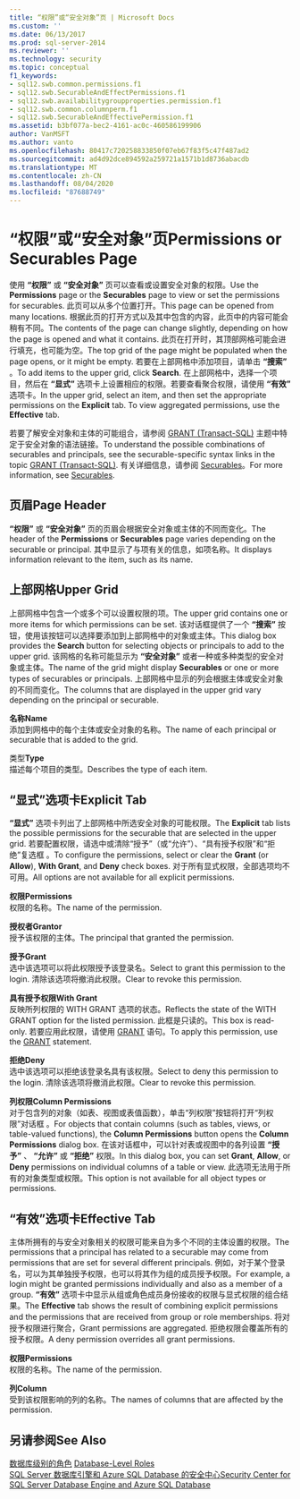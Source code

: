 ```yaml
---
title: “权限”或“安全对象”页 | Microsoft Docs
ms.custom: ''
ms.date: 06/13/2017
ms.prod: sql-server-2014
ms.reviewer: ''
ms.technology: security
ms.topic: conceptual
f1_keywords:
- sql12.swb.common.permissions.f1
- sql12.swb.SecurableAndEffectPermissions.f1
- sql12.swb.availabilitygroupproperties.permission.f1
- sql12.swb.common.columnperm.f1
- sql12.swb.SecurableAndEffectivePermission.f1
ms.assetid: b3bf077a-bec2-4161-ac0c-460586199906
author: VanMSFT
ms.author: vanto
ms.openlocfilehash: 80417c720258833850f07eb67f83f5c47f487ad2
ms.sourcegitcommit: ad4d92dce894592a259721a1571b1d8736abacdb
ms.translationtype: MT
ms.contentlocale: zh-CN
ms.lasthandoff: 08/04/2020
ms.locfileid: "87688749"
---
```

# <a name="permissions-or-securables-page"></a><span data-ttu-id="239e0-102">“权限”或“安全对象”页</span><span class="sxs-lookup"><span data-stu-id="239e0-102">Permissions or Securables Page</span></span>
  <span data-ttu-id="239e0-103">使用 **“权限”** 或 **“安全对象”** 页可以查看或设置安全对象的权限。</span><span class="sxs-lookup"><span data-stu-id="239e0-103">Use the **Permissions** page or the **Securables** page to view or set the permissions for securables.</span></span> <span data-ttu-id="239e0-104">此页可以从多个位置打开。</span><span class="sxs-lookup"><span data-stu-id="239e0-104">This page can be opened from many locations.</span></span> <span data-ttu-id="239e0-105">根据此页的打开方式以及其中包含的内容，此页中的内容可能会稍有不同。</span><span class="sxs-lookup"><span data-stu-id="239e0-105">The contents of the page can change slightly, depending on how the page is opened and what it contains.</span></span> <span data-ttu-id="239e0-106">此页在打开时，其顶部网格可能会进行填充，也可能为空。</span><span class="sxs-lookup"><span data-stu-id="239e0-106">The top grid of the page might be populated when the page opens, or it might be empty.</span></span> <span data-ttu-id="239e0-107">若要在上部网格中添加项目，请单击 **“搜索”** 。</span><span class="sxs-lookup"><span data-stu-id="239e0-107">To add items to the upper grid, click **Search**.</span></span> <span data-ttu-id="239e0-108">在上部网格中，选择一个项目，然后在 **“显式”** 选项卡上设置相应的权限。若要查看聚合权限，请使用 **“有效”** 选项卡。</span><span class="sxs-lookup"><span data-stu-id="239e0-108">In the upper grid, select an item, and then set the appropriate permissions on the **Explicit** tab. To view aggregated permissions, use the **Effective** tab.</span></span>  
  
 <span data-ttu-id="239e0-109">若要了解安全对象和主体的可能组合，请参阅 [GRANT (Transact-SQL)](/sql/t-sql/statements/grant-transact-sql) 主题中特定于安全对象的语法链接。</span><span class="sxs-lookup"><span data-stu-id="239e0-109">To understand the possible combinations of securables and principals, see the securable-specific syntax links in the topic [GRANT &#40;Transact-SQL&#41;](/sql/t-sql/statements/grant-transact-sql).</span></span> <span data-ttu-id="239e0-110">有关详细信息，请参阅 [Securables](securables.md)。</span><span class="sxs-lookup"><span data-stu-id="239e0-110">For more information, see [Securables](securables.md).</span></span>  
  
## <a name="page-header"></a><span data-ttu-id="239e0-111">页眉</span><span class="sxs-lookup"><span data-stu-id="239e0-111">Page Header</span></span>  
 <span data-ttu-id="239e0-112">**“权限”** 或 **“安全对象”** 页的页眉会根据安全对象或主体的不同而变化。</span><span class="sxs-lookup"><span data-stu-id="239e0-112">The header of the **Permissions** or **Securables** page varies depending on the securable or principal.</span></span> <span data-ttu-id="239e0-113">其中显示了与项有关的信息，如项名称。</span><span class="sxs-lookup"><span data-stu-id="239e0-113">It displays information relevant to the item, such as its name.</span></span>  
  
## <a name="upper-grid"></a><span data-ttu-id="239e0-114">上部网格</span><span class="sxs-lookup"><span data-stu-id="239e0-114">Upper Grid</span></span>  
 <span data-ttu-id="239e0-115">上部网格中包含一个或多个可以设置权限的项。</span><span class="sxs-lookup"><span data-stu-id="239e0-115">The upper grid contains one or more items for which permissions can be set.</span></span> <span data-ttu-id="239e0-116">该对话框提供了一个 **“搜索”** 按钮，使用该按钮可以选择要添加到上部网格中的对象或主体。</span><span class="sxs-lookup"><span data-stu-id="239e0-116">This dialog box provides the **Search** button for selecting objects or principals to add to the upper grid.</span></span> <span data-ttu-id="239e0-117">该网格的名称可能显示为 **“安全对象”** 或者一种或多种类型的安全对象或主体。</span><span class="sxs-lookup"><span data-stu-id="239e0-117">The name of the grid might display **Securables** or one or more types of securables or principals.</span></span> <span data-ttu-id="239e0-118">上部网格中显示的列会根据主体或安全对象的不同而变化。</span><span class="sxs-lookup"><span data-stu-id="239e0-118">The columns that are displayed in the upper grid vary depending on the principal or securable.</span></span>  
  
 <span data-ttu-id="239e0-119">**名称**</span><span class="sxs-lookup"><span data-stu-id="239e0-119">**Name**</span></span>  
 <span data-ttu-id="239e0-120">添加到网格中的每个主体或安全对象的名称。</span><span class="sxs-lookup"><span data-stu-id="239e0-120">The name of each principal or securable that is added to the grid.</span></span>  
  
 <span data-ttu-id="239e0-121">类型</span><span class="sxs-lookup"><span data-stu-id="239e0-121">**Type**</span></span>  
 <span data-ttu-id="239e0-122">描述每个项目的类型。</span><span class="sxs-lookup"><span data-stu-id="239e0-122">Describes the type of each item.</span></span>  
  
## <a name="explicit-tab"></a><span data-ttu-id="239e0-123">“显式”选项卡</span><span class="sxs-lookup"><span data-stu-id="239e0-123">Explicit Tab</span></span>  
 <span data-ttu-id="239e0-124">**“显式”** 选项卡列出了上部网格中所选安全对象的可能权限。</span><span class="sxs-lookup"><span data-stu-id="239e0-124">The **Explicit** tab lists the possible permissions for the securable that are selected in the upper grid.</span></span> <span data-ttu-id="239e0-125">若要配置权限，请选中或清除“授予”（或“允许”）、“具有授予权限”和“拒绝”复选框   。</span><span class="sxs-lookup"><span data-stu-id="239e0-125">To configure the permissions, select or clear the **Grant** (or **Allow**), **With Grant**, and **Deny** check boxes.</span></span> <span data-ttu-id="239e0-126">对于所有显式权限，全部选项均不可用。</span><span class="sxs-lookup"><span data-stu-id="239e0-126">All options are not available for all explicit permissions.</span></span>  
  
 <span data-ttu-id="239e0-127">**权限**</span><span class="sxs-lookup"><span data-stu-id="239e0-127">**Permissions**</span></span>  
 <span data-ttu-id="239e0-128">权限的名称。</span><span class="sxs-lookup"><span data-stu-id="239e0-128">The name of the permission.</span></span>  
  
 <span data-ttu-id="239e0-129">**授权者**</span><span class="sxs-lookup"><span data-stu-id="239e0-129">**Grantor**</span></span>  
 <span data-ttu-id="239e0-130">授予该权限的主体。</span><span class="sxs-lookup"><span data-stu-id="239e0-130">The principal that granted the permission.</span></span>  
  
 <span data-ttu-id="239e0-131">**授予**</span><span class="sxs-lookup"><span data-stu-id="239e0-131">**Grant**</span></span>  
 <span data-ttu-id="239e0-132">选中该选项可以将此权限授予该登录名。</span><span class="sxs-lookup"><span data-stu-id="239e0-132">Select to grant this permission to the login.</span></span> <span data-ttu-id="239e0-133">清除该选项将撤消此权限。</span><span class="sxs-lookup"><span data-stu-id="239e0-133">Clear to revoke this permission.</span></span>  
  
 <span data-ttu-id="239e0-134">**具有授予权限**</span><span class="sxs-lookup"><span data-stu-id="239e0-134">**With Grant**</span></span>  
 <span data-ttu-id="239e0-135">反映所列权限的 WITH GRANT 选项的状态。</span><span class="sxs-lookup"><span data-stu-id="239e0-135">Reflects the state of the WITH GRANT option for the listed permission.</span></span> <span data-ttu-id="239e0-136">此框是只读的。</span><span class="sxs-lookup"><span data-stu-id="239e0-136">This box is read-only.</span></span> <span data-ttu-id="239e0-137">若要应用此权限，请使用 [GRANT](/sql/t-sql/statements/grant-transact-sql) 语句。</span><span class="sxs-lookup"><span data-stu-id="239e0-137">To apply this permission, use the [GRANT](/sql/t-sql/statements/grant-transact-sql) statement.</span></span>  
  
 <span data-ttu-id="239e0-138">**拒绝**</span><span class="sxs-lookup"><span data-stu-id="239e0-138">**Deny**</span></span>  
 <span data-ttu-id="239e0-139">选中该选项可以拒绝该登录名具有该权限。</span><span class="sxs-lookup"><span data-stu-id="239e0-139">Select to deny this permission to the login.</span></span> <span data-ttu-id="239e0-140">清除该选项将撤消此权限。</span><span class="sxs-lookup"><span data-stu-id="239e0-140">Clear to revoke this permission.</span></span>  
  
 <span data-ttu-id="239e0-141">**列权限**</span><span class="sxs-lookup"><span data-stu-id="239e0-141">**Column Permissions**</span></span>  
 <span data-ttu-id="239e0-142">对于包含列的对象（如表、视图或表值函数），单击“列权限”按钮将打开“列权限”对话框 。</span><span class="sxs-lookup"><span data-stu-id="239e0-142">For objects that contain columns (such as tables, views, or table-valued functions), the **Column Permissions** button opens the **Column Permissions** dialog box.</span></span> <span data-ttu-id="239e0-143">在该对话框中，可以针对表或视图中的各列设置 **“授予”** 、 **“允许”** 或 **“拒绝”** 权限。</span><span class="sxs-lookup"><span data-stu-id="239e0-143">In this dialog box, you can set **Grant**, **Allow**, or **Deny** permissions on individual columns of a table or view.</span></span> <span data-ttu-id="239e0-144">此选项无法用于所有的对象类型或权限。</span><span class="sxs-lookup"><span data-stu-id="239e0-144">This option is not available for all object types or permissions.</span></span>  
  
## <a name="effective-tab"></a><span data-ttu-id="239e0-145">“有效”选项卡</span><span class="sxs-lookup"><span data-stu-id="239e0-145">Effective Tab</span></span>  
 <span data-ttu-id="239e0-146">主体所拥有的与安全对象相关的权限可能来自为多个不同的主体设置的权限。</span><span class="sxs-lookup"><span data-stu-id="239e0-146">The permissions that a principal has related to a securable may come from permissions that are set for several different principals.</span></span> <span data-ttu-id="239e0-147">例如，对于某个登录名，可以为其单独授予权限，也可以将其作为组的成员授予权限。</span><span class="sxs-lookup"><span data-stu-id="239e0-147">For example, a login might be granted permissions individually and also as a member of a group.</span></span> <span data-ttu-id="239e0-148">**“有效”** 选项卡中显示从组或角色成员身份接收的权限与显式权限的组合结果。</span><span class="sxs-lookup"><span data-stu-id="239e0-148">The **Effective** tab shows the result of combining explicit permissions and the permissions that are received from group or role memberships.</span></span> <span data-ttu-id="239e0-149">将对授予权限进行聚合，</span><span class="sxs-lookup"><span data-stu-id="239e0-149">Grant permissions are aggregated.</span></span> <span data-ttu-id="239e0-150">拒绝权限会覆盖所有的授予权限。</span><span class="sxs-lookup"><span data-stu-id="239e0-150">A deny permission overrides all grant permissions.</span></span>  
  
 <span data-ttu-id="239e0-151">**权限**</span><span class="sxs-lookup"><span data-stu-id="239e0-151">**Permissions**</span></span>  
 <span data-ttu-id="239e0-152">权限的名称。</span><span class="sxs-lookup"><span data-stu-id="239e0-152">The name of the permission.</span></span>  
  
 <span data-ttu-id="239e0-153">**列**</span><span class="sxs-lookup"><span data-stu-id="239e0-153">**Column**</span></span>  
 <span data-ttu-id="239e0-154">受到该权限影响的列的名称。</span><span class="sxs-lookup"><span data-stu-id="239e0-154">The names of columns that are affected by the permission.</span></span>  
  
## <a name="see-also"></a><span data-ttu-id="239e0-155">另请参阅</span><span class="sxs-lookup"><span data-stu-id="239e0-155">See Also</span></span>  
 <span data-ttu-id="239e0-156">[数据库级别的角色](authentication-access/database-level-roles.md) </span><span class="sxs-lookup"><span data-stu-id="239e0-156">[Database-Level Roles](authentication-access/database-level-roles.md) </span></span>  
 [<span data-ttu-id="239e0-157">SQL Server 数据库引擎和 Azure SQL Database 的安全中心</span><span class="sxs-lookup"><span data-stu-id="239e0-157">Security Center for SQL Server Database Engine and Azure SQL Database</span></span>](security-center-for-sql-server-database-engine-and-azure-sql-database.md)  
  
  
